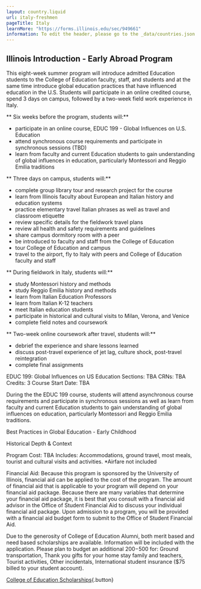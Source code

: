 ```yaml
---
layout: country.liquid
url: italy-freshmen
pageTitle: Italy
learnMore: "https://forms.illinois.edu/sec/949661"
information: To edit the header, please go to the _data/countries.json file and edit the information there
---
```


## Illinois Introduction - Early Abroad Program

This eight-week summer program will introduce admitted Education students to the College of Education faculty, staff, and students and at the same time introduce global education practices that have influenced education in the U.S. Students will participate in an online credited course, spend 3 days on campus, followed by a two-week field work experience in Italy.

** Six weeks before the program, students will:**
- participate in an online course, EDUC 199 - Global Influences on U.S. Education
- attend synchronous course requirements and participate in synchronous sessions (TBD)
- learn from faculty and current Education students to gain understanding of global influences in education, particularly Montessori and Reggio Emilia traditions
 
 ** Three days on campus, students will:**
 - complete group library tour and research project for the course
 - learn from Illinois faculty about European and Italian history and education systems
 - practice elementary travel Italian phrases as well as travel and classroom etiquette 
 - review specific details for the fieldwork travel plans
 - review all health and safety requirements and guidelines
 - share campus dormitory room with a peer
 - be introduced to faculty and staff from the College of Education
 - tour College of Education and campus
 - travel to the airport, fly to Italy with peers and College of Education faculty and staff
 
 ** During fieldwork in Italy, students will:**
 - study Montessori history and methods
 - study Reggio Emilia history and methods
 - learn from Italian Education Professors
 - learn from Italian K-12 teachers
 - meet Italian education students
 - participate in historical and cultural visits to Milan, Verona, and Venice 
 - complete field notes and coursework 
 
 ** Two-week online coursework after travel, students will:**
 - debrief the experience and share lessons learned
 - discuss post-travel experience of jet lag, culture shock, post-travel reintegration
 - complete final assignments 
 
 <div id="courses">

EDUC 199: Global Influences on US Education
Sections: TBA
CRNs: TBA
Credits: 3
Course Start Date: TBA

During the the EDUC 199 course, students will attend asynchronous course requirements and participate in synchronous sessions as well as learn from faculty and current Education students to gain understanding of global influences on education, particularly Montessori and Reggio Emilia traditions.    

</div>

<div id="topics">

Best Practices in Global Education - Early Childhood

Historical Depth & Context

</div>

<div id="cost">

Program Cost: TBA
Includes: Accommodations, ground travel, most meals, tourist and cultural visits and activities. 
*Airfare not included

Financial Aid:
Because this program is sponsored by the University of Illinois, financial aid can be applied to the cost of the program. The amount of financial aid that is applicable to your program will depend on your financial aid package. Because there are many variables that determine your financial aid package, it is best that you consult with a financial aid advisor in the Office of Student Financial Aid to discuss your individual financial aid package. Upon admission to a program, you will be provided with a financial aid budget form to submit to the Office of Student Financial Aid.

</div>

<div id="scholarship">

Due to the generosity of College of Education Alumni, both merit based and need based scholarships are available. Information will be included with the application. Please plan to budget an additional $200-$500 for: Ground transportation, Thank you gifts for your home stay family and teachers, Tourist activities, Other incidentals, International student insurance ($75 billed to your student account).

[College of Education Scholarships](https://education.illinois.edu/international/scholarships){.button}

</div>
